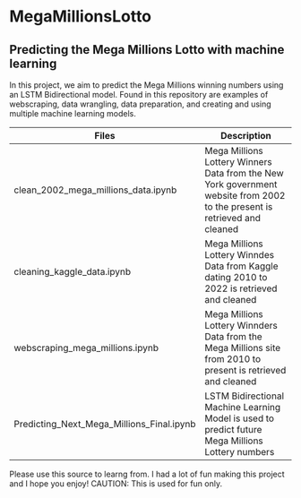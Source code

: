 # MegaMillionsLotto
## Predicting the Mega Millions Lotto with machine learning

In this project, we aim to predict the Mega Millions winning numbers using an LSTM Bidirectional model. Found in this repository are examples of webscraping, data wrangling, data preparation, and creating and using multiple machine learning models. 

| Files                                              | Description |
| -----------                                        | ----------- |
| clean_2002_mega_millions_data.ipynb                | Mega Millions Lottery Winners Data from the New York government website from 2002 to the present is retrieved and cleaned      |
| cleaning_kaggle_data.ipynb                         | Mega Millions Lottery Winndes Data from Kaggle dating 2010 to 2022 is retrieved and cleaned                                    |
| webscraping_mega_millions.ipynb                    | Mega Millions Lottery Winnders Data from the Mega Millions site from 2010 to present is retrieved and cleaned                  |
| Predicting_Next_Mega_Millions_Final.ipynb          | LSTM Bidirectional Machine Learning Model is used to predict future Mega Millions Lottery numbers                              |

Please use this source to learng from. I had a lot of fun making this project and I hope you enjoy! 
CAUTION: This is used for fun only.
